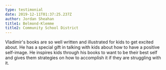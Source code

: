 ```yaml
---
type: testimonial
date: 2019-12-11T01:37:25.237Z
author: Jordan Sheahan
title1: Belmond-Klemme
title2: Community School District
---
```

Vladimir's books are so well written and illustrated for kids to get excited about. He has a special gift in talking with kids about how to have a positive self-image. He inspires kids through his books to want to be their best self and gives them strategies on how to accomplish it if they are struggling with it.
